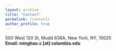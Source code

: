 ```yaml
---
layout: archive
title: "Contact"
permalink: /contact/
author_profile: true
---
```

500 West 120 St, Mudd 636A, New York, NY, 10025<br>
<b>Email: minghao.c [at] columbia.edu
